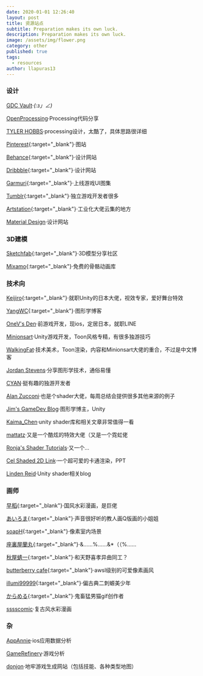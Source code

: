 ```yaml
---
date: 2020-01-01 12:26:40
layout: post
title: 资源站点
subtitle: Preparation makes its own luck. 
description: Preparation makes its own luck. 
image: /assets/img/flower.png
category: other
published: true
tags:
  - resources
author: llapuras13
---
```


### 设计

[GDC Vault](https://www.gdcvault.com/)·_(:з」∠)_

[OpenProcessing](https://www.openprocessing.org/)·Processing代码分享

[TYLER HOBBS](https://tylerxhobbs.com/)·processing设计，太酷了，具体思路很详细

[Pinterest](https://www.pinterest.com/){:target="_blank"}·图站

[Behance](https://www.behance.net/){:target="_blank"}·设计网站

[Dribbble](https://dribbble.com/){:target="_blank"}·设计网站

[Garmuri](http://garmuri.com/){:target="_blank"}·上线游戏UI图集

[Tumblr](http://tumblr.com/){:target="_blank"}·独立游戏开发者很多

[Artstation](https://www.artstation.com/){:target="_blank"}·工业化大佬云集的地方

[Material Design](https://material.io/design)·设计网站

### 3D建模

[Sketchfab](https://sketchfab.com/){:target="_blank"}·3D模型分享社区

[Mixamo](https://www.mixamo.com/){:target="_blank"}·免费的骨骼动画库

### 技术向

[Keijiro](https://github.com/keijiro){:target="_blank"}·就职Unity的日本大佬，视效专家，爱好舞台特效

[YangWC](https://github.com/keijiro){:target="_blank"}·图形学博客

[OneV's Den](https://onevcat.com/)·前游戏开发，现ios，定居日本，就职LINE

[Minionsart](https://minionsart.github.io/tutorials/)·Unity游戏开发，Toon风格专精，有很多独游技巧

[WalkingFat](http://walkingfat.com/category/graphics/)·技术美术，Toon渲染，内容和Minionsart大佬的重合，不过是中文博客

[Jordan Stevens](https://www.jordanstevenstechart.com/)·分享图形学技术，通俗易懂

[CYAN](https://cyangamedev.wordpress.com/)·挺有趣的独游开发者

[Alan Zucconi](https://www.alanzucconi.com/tutorials/)·也是个shader大佬，每周总结会提供很多其他来源的例子

[Jim's GameDev Blog](https://chengkehan.github.io/index.html)·图形学博主，Unity

[Kaima_Chen](https://www.jianshu.com/u/55d71433223c)·unity shader库和相关文章非常值得一看

[mattatz](https://github.com/mattatz)·又是一个酷炫的特效大佬（又是一个霓虹佬

[Ronja's Shader Tutorials](https://www.ronja-tutorials.com/)·又一个...

[Cel Shaded 2D Link](https://docs.google.com/presentation/d/1HEkCwuCK6SBzXmaY-UQE33HC8nkCUyhoglJC54BHiGQ/edit#slide=id.g1777ded6b3_0_547)·一个超可爱的卡通渲染，PPT

[Linden Reid](https://lindenreid.wordpress.com/)·Unity shader相关blog

### 画师

[早稻](https://twitter.com/tataka510){:target="_blank"}·国风水彩漫画，是巨佬

[あいろま](https://twitter.com/iroma0ytb){:target="_blank"}·声音很好听的教人画Q版画的小姐姐

[soapH](https://twitter.com/soapdpzel){:target="_blank"}·像素室内场景

[座裏屋蘭丸](https://twitter.com/zaria_ranmaru){:target="_blank"}·&……%……&*（（%……

[秋屋蜻一](https://twitter.com/Akiya_kageichi){:target="_blank"}·和天野喜孝异曲同工？

[butterberry cafe](https://twitter.com/butterberrycafe){:target="_blank"}·awsl级别的可爱像素画风

[illumi99999](https://twitter.com/illumi99999){:target="_blank"}·偏古典二刺螈美少年

[からめる](https://twitter.com/purinharumaki){:target="_blank"}·鬼畜猛男猫gif创作者

[sssscomic](http://sssscomic.com/comic.php?page=1)·复古风水彩漫画

### 杂

[AppAnnie](https://www.appannie.com/cn/apps/ios/top/china/games/iphone/)·ios应用数据分析

[GameRefinery](https://saas.gamerefinery.com/)·游戏分析

[donjon](https://donjon.bin.sh/)·地牢游戏生成网站（包括技能、各种类型地图）